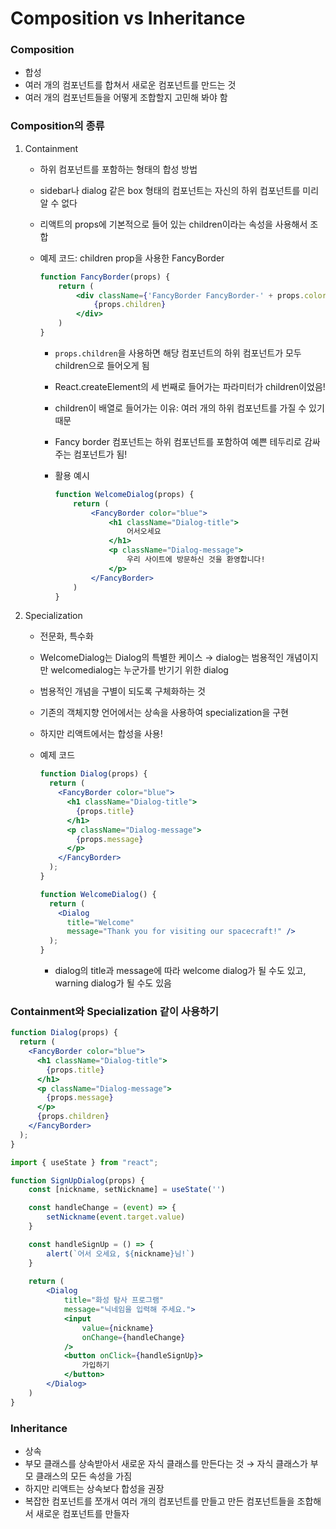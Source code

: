 # Composition vs Inheritance

### Composition

- 합성
- 여러 개의 컴포넌트를 합쳐서 새로운 컴포넌트를 만드는 것
- 여러 개의 컴포넌트들을 어떻게 조합할지 고민해 봐야 함

### Composition의 종류

1. Containment
    - 하위 컴포넌트를 포함하는 형태의 합성 방법
    - sidebar나 dialog 같은 box 형태의 컴포넌트는 자신의 하위 컴포넌트를 미리 알 수 없다
    - 리액트의 props에 기본적으로 들어 있는 children이라는 속성을 사용해서 조합
    - 예제 코드: children prop을 사용한 FancyBorder
        
        ```jsx
        function FancyBorder(props) {
            return (
                <div className={'FancyBorder FancyBorder-' + props.color}>
                    {props.children}
                </div>
            )
        }
        ```
        
        - `props.children`을 사용하면 해당 컴포넌트의 하위 컴포넌트가 모두 children으로 들어오게 됨
        - React.createElement의 세 번째로 들어가는 파라미터가 children이었음!
        - children이 배열로 들어가는 이유: 여러 개의 하위 컴포넌트를 가질 수 있기 때문
        - Fancy border 컴포넌트는 하위 컴포넌트를 포함하여 예쁜 테두리로 감싸주는 컴포넌트가 됨!
        - 활용 예시
            
            ```jsx
            function WelcomeDialog(props) {
                return (
                    <FancyBorder color="blue">
                        <h1 className="Dialog-title">
                            어서오세요
                        </h1>
                        <p className="Dialog-message">
                            우리 사이트에 방문하신 것을 환영합니다!
                        </p>
                    </FancyBorder>
                )
            }
            ```
            

1. Specialization 
    - 전문화, 특수화
    - WelcomeDialog는 Dialog의 특별한 케이스 → dialog는 범용적인 개념이지만 welcomedialog는 누군가를 반기기 위한 dialog
    - 범용적인 개념을 구별이 되도록 구체화하는 것
    - 기존의 객체지향 언어에서는 상속을 사용하여 specialization을 구현
    - 하지만 리액트에서는 합성을 사용!
    - 예제 코드
        
        ```jsx
        function Dialog(props) {
          return (
            <FancyBorder color="blue">
              <h1 className="Dialog-title">
                {props.title}
              </h1>
              <p className="Dialog-message">
                {props.message}
              </p>
            </FancyBorder>
          );
        }
        
        function WelcomeDialog() {
          return (
            <Dialog
              title="Welcome"
              message="Thank you for visiting our spacecraft!" />
          );
        }
        ```
        
        - dialog의 title과 message에 따라 welcome dialog가 될 수도 있고, warning dialog가 될 수도 있음

### Containment와 Specialization 같이 사용하기

```jsx
function Dialog(props) {
  return (
    <FancyBorder color="blue">
      <h1 className="Dialog-title">
        {props.title}
      </h1>
      <p className="Dialog-message">
        {props.message}
      </p>
      {props.children}
    </FancyBorder>
  );
}
```

```jsx
import { useState } from "react";

function SignUpDialog(props) {
    const [nickname, setNickname] = useState('')

    const handleChange = (event) => {
        setNickname(event.target.value)
    }

    const handleSignUp = () => {
        alert(`어서 오세요, ${nickname}님!`)
    }
    
    return (
        <Dialog
            title="화성 탐사 프로그램"
            message="닉네임을 입력해 주세요.">
            <input
                value={nickname}
                onChange={handleChange}
            />
            <button onClick={handleSignUp}>
                가입하기
            </button>
        </Dialog>
    )
}
```

### Inheritance

- 상속
- 부모 클래스를 상속받아서 새로운 자식 클래스를 만든다는 것 → 자식 클래스가 부모 클래스의 모든 속성을 가짐
- 하지만 리액트는 상속보다 합성을 권장
- 복잡한 컴포넌트를 쪼개서 여러 개의 컴포넌트를 만들고 만든 컴포넌트들을 조합해서 새로운 컴포넌트를 만들자